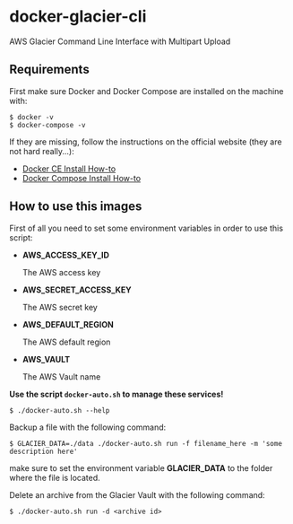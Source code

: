 # docker-glacier-cli
AWS Glacier Command Line Interface with Multipart Upload

## Requirements

First make sure Docker and Docker Compose are installed on the machine with:

    $ docker -v
    $ docker-compose -v

If they are missing, follow the instructions on the official website (they are not hard really...):

- [Docker CE Install How-to](https://docs.docker.com/engine/installation/)
- [Docker Compose Install How-to](https://docs.docker.com/compose/install/)


## How to use this images

First of all you need to set some environment variables in order to use this script:

- **AWS_ACCESS_KEY_ID**
  
  The AWS access key
  
- **AWS_SECRET_ACCESS_KEY**

  The AWS secret key
  
- **AWS_DEFAULT_REGION**  

  The AWS default region
  
- **AWS_VAULT**  
  
  The AWS Vault name


**Use the script `docker-auto.sh` to manage these services!**

    $ ./docker-auto.sh --help
    
Backup a file with the following command:

    $ GLACIER_DATA=./data ./docker-auto.sh run -f filename_here -m 'some description here'
    
make sure to set the environment variable **GLACIER_DATA** to the folder where the file is located.

Delete an archive from the Glacier Vault with the following command:

    $ ./docker-auto.sh run -d <archive id>
